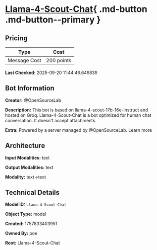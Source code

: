 # [Llama-4-Scout-Chat](https://poe.com/Llama-4-Scout-Chat){ .md-button .md-button--primary }

## Pricing

| Type | Cost |
|------|------|
| Message Cost | 200 points |

**Last Checked:** 2025-09-20 11:44:46.649639


## Bot Information

**Creator:** @OpenSourceLab

**Description:** This bot is based on llama-4-scout-17b-16e-instruct and hosted on Groq. Llama-4-Scout-Chat is a bot optimized for human chat conversation. It doesn't accept attachments.

**Extra:** Powered by a server managed by @OpenSourceLab. Learn more


## Architecture

**Input Modalities:** text

**Output Modalities:** text

**Modality:** text->text


## Technical Details

**Model ID:** `Llama-4-Scout-Chat`

**Object Type:** model

**Created:** 1757833403951

**Owned By:** poe

**Root:** Llama-4-Scout-Chat
